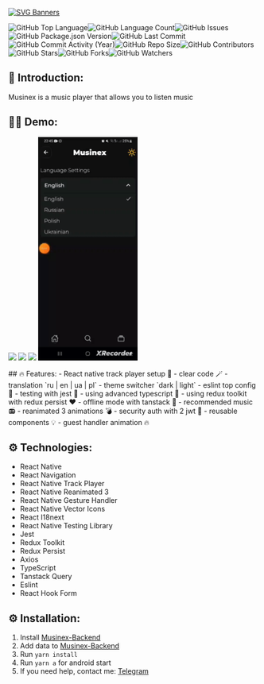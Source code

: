 [![SVG Banners](https://svg-banners.vercel.app/api?type=glitch&text1=Musinex🎧&width=600&height=200)](https://github.com/Akshay090/svg-banners)

<img alt="GitHub Top Language" src="https://img.shields.io/github/languages/top/Anton-Kravkenko/Musinex" /><img alt="GitHub Language Count" src="https://img.shields.io/github/languages/count/Anton-Kravkenko/Musinex" /><img alt="GitHub Issues" src="https://img.shields.io/github/issues/Anton-Kravkenko/Musinex" /><img alt="GitHub Package.json Version" src="https://img.shields.io/github/package-json/v/Anton-Kravkenko/Musinex" /><img alt="GitHub Last Commit" src="https://img.shields.io/github/last-commit/Anton-Kravkenko/Musinex" /> 
<img alt="GitHub Commit Activity (Year)" src="https://img.shields.io/github/commit-activity/y/Anton-Kravkenko/Musinex" /><img alt="GitHub Repo Size" src="https://img.shields.io/github/repo-size/Anton-Kravkenko/Musinex" /><img alt="GitHub Contributors" src="https://img.shields.io/github/contributors/Anton-Kravkenko/Musinex" /><img alt="GitHub Stars" src="https://img.shields.io/github/stars/Anton-Kravkenko/Musinex?style=social" /><img alt="GitHub Forks" src="https://img.shields.io/github/forks/Anton-Kravkenko/Musinex?style=social" /><img alt="GitHub Watchers" src="https://img.shields.io/github/watchers/Anton-Kravkenko/Musinex?style=social" />

## 📌 Introduction:
Musinex is a music player that allows you to listen music

## 🧑‍💻 Demo:
<p float="left">
<img src="/mainPage.gif"  height="450"/>
<img src="/search.gif"  height="450"/>
<img src="/player.gif"  height="450"/>
<img src="/settings.gif"  height="450"/>
</p>
## 🔥 Features:
- React native track player setup 🎸  
- clear code  🪄
- translation `ru | en | ua | pl`
- theme switcher `dark | light`
- eslint top config 🧹
- testing with jest 🧪
- using advanced typescript 🎉
- using redux toolkit with redux persist ❤️
- offline mode with tanstack 📴
- recommended music 📻
- reanimated 3 animations 💣
- security auth with 2 jwt 🔐
- reusable components 💡
- guest handler animation 🔥

## ⚙️ Technologies:
- React Native
- React Navigation
- React Native Track Player
- React Native Reanimated 3
- React Native Gesture Handler
- React Native Vector Icons
- React I18next
- React Native Testing Library
- Jest
- Redux Toolkit
- Redux Persist
- Axios
- TypeScript
- Tanstack Query
- Eslint
- React Hook Form

## ⚙️ Installation:
1. Install [Musinex-Backend](https://github.com/Anton-Kravkenko/Musinex-backend)
3. Add data to [Musinex-Backend](https://github.com/Anton-Kravkenko/Musinex-backend)
4. Run `yarn install`
5. Run `yarn a` for android start
6. If you need help, contact me: [Telegram](https://t.me/AntonKravcenco)



